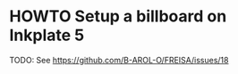 # HOWTO Setup a billboard on Inkplate 5

TODO: See <https://github.com/B-AROL-O/FREISA/issues/18>

<!-- EOF -->
